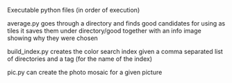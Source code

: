 Executable python files (in order of execution)

average.py goes through a directory and finds good candidates for using as tiles
it saves them under directory/good together with an info image showing why they were chosen


build_index.py creates the color search index given a comma separated list of directories and a tag (for the name of the index)

pic.py can create the photo mosaic for a given picture
